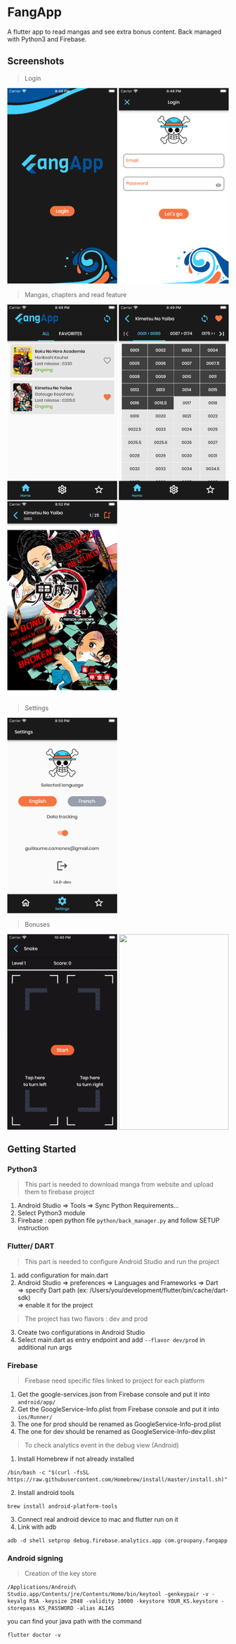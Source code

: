 # FangApp

A flutter app to read mangas and see extra bonus content.
Back managed with Python3 and Firebase.

## Screenshots
> Login
<p float="left">
   <img src="./assets/images/screenshots/fangapp_login.png" width="250" height="445"/>
   <img src="./assets/images/screenshots/fangapp_login_form.png" width="250" height="445"/>
</p>

> Mangas, chapters and read feature
<p float="left">
   <img src="./assets/images/screenshots/fangapp_home.png" width="250" height="445"/>
   <img src="./assets/images/screenshots/fangapp_chapters.png" width="250" height="445"/>
   <img src="./assets/images/screenshots/fangapp_reading.png" width="250" height="445"/>
</p>

> Settings
<p float="left">
   <img src="./assets/images/screenshots/fangapp_settings.png" width="250" height="445"/>
</p>

> Bonuses
<p float="left">
   <img src="./assets/images/screenshots/fangapp_bonus_snake.gif" width="250" height="445"/>
   <img src="./assets/images/screenshots/fangapp_bonus_sunny.gif" width="250" height="445"/>
</p>

## Getting Started

### Python3
> This part is needed to download manga from website and upload them to firebase project
1. Android Studio => Tools => Sync Python Requirements...
2. Select Python3 module
3. Firebase : open python file ```python/back_manager.py``` and follow SETUP instruction

### Flutter/ DART
> This part is needed to configure Android Studio and run the project
1. add configuration for main.dart
2. Android Studio => preferences => Languages and Frameworks => Dart  
   => specify Dart path (ex: /Users/you/development/flutter/bin/cache/dart-sdk)  
   => enable it for the project

> The project has two flavors : dev and prod

3. Create two configurations in Android Studio
4. Select main.dart as entry endpoint and add ```--flavor dev/prod```  in additional run args

### Firebase

> Firebase need specific files linked to project for each platform
1. Get the google-services.json from Firebase console and put it into  ```android/app/```
2. Get the GoogleService-Info.plist from Firebase console and put it into  ```ios/Runner/```
3. The one for prod should be renamed as GoogleService-Info-prod.plist
4. The one for dev should be renamed as GoogleService-Info-dev.plist

> To check analytics event in the debug view (Android)
1. Install Homebrew if not already installed
```  
/bin/bash -c "$(curl -fsSL https://raw.githubusercontent.com/Homebrew/install/master/install.sh)"  
```  
2. Install android tools
```  
brew install android-platform-tools  
```  
3. Connect real android device to mac and flutter run on it
4. Link with adb
```  
adb -d shell setprop debug.firebase.analytics.app com.groupany.fangapp  
```  

### Android signing
> Creation of the key store
```  
/Applications/Android\ Studio.app/Contents/jre/Contents/Home/bin/keytool -genkeypair -v -keyalg RSA -keysize 2048 -validity 10000 -keystore YOUR_KS.keystore -storepass KS_PASSWORD -alias ALIAS  
```  
you can find your java path with the command
```  
flutter doctor -v  
```
